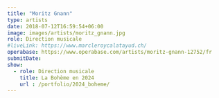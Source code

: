 ```yaml
---
title: "Moritz Gnann"
type: artists
date: 2018-07-12T16:59:54+06:00
image: images/artists/moritz_gnann.jpg
role: Direction musicale
#liveLink: https://www.marcleroycalatayud.ch/
operabase: https://www.operabase.com/artists/moritz-gnann-12752/fr
submitDate: 
show:
  - role: Direction musicale
    title: La Bohème en 2024
    url : /portfolio/2024_boheme/
---
```



